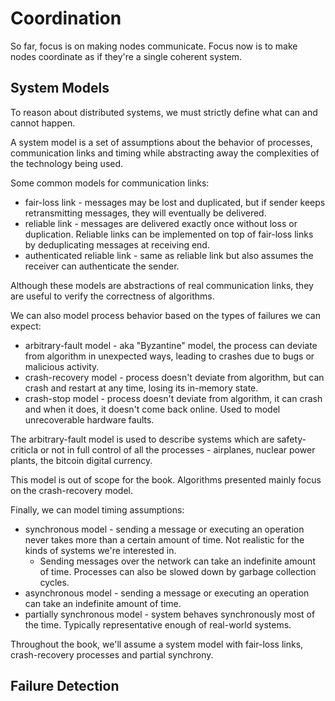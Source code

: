# Coordination

So far, focus is on making nodes communicate. Focus now is to make nodes coordinate as if they're a single coherent system.

## System Models
To reason about distributed systems, we must strictly define what can and cannot happen.

A system model is a set of assumptions about the behavior of processes, communication links and timing while abstracting away the complexities of the technology being used.

Some common models for communication links:
 * fair-loss link - messages may be lost and duplicated, but if sender keeps retransmitting messages, they will eventually be delivered.
 * reliable link - messages are delivered exactly once without loss or duplication. Reliable links can be implemented on top of fair-loss links by deduplicating messages at receiving end.
 * authenticated reliable link - same as reliable link but also assumes the receiver can authenticate the sender.

Although these models are abstractions of real communication links, they are useful to verify the correctness of algorithms.

We can also model process behavior based on the types of failures we can expect:
 * arbitrary-fault model - aka "Byzantine" model, the process can deviate from algorithm in unexpected ways, leading to crashes due to bugs or malicious activity.
 * crash-recovery model - process doesn't deviate from algorithm, but can crash and restart at any time, losing its in-memory state.
 * crash-stop model - process doesn't deviate from algorithm, it can crash and when it does, it doesn't come back online. Used to model unrecoverable hardware faults.

The arbitrary-fault model is used to describe systems which are safety-criticla or not in full control of all the processes - airplanes, nuclear power plants, the bitcoin digital currency.

This model is out of scope for the book. Algorithms presented mainly focus on the crash-recovery model.

Finally, we can model timing assumptions:
 * synchronous model - sending a message or executing an operation never takes more than a certain amount of time. Not realistic for the kinds of systems we're interested in.
    * Sending messages over the network can take an indefinite amount of time. Processes can also be slowed down by garbage collection cycles.
 * asynchronous model - sending a message or executing an operation can take an indefinite amount of time.
 * partially synchronous model - system behaves synchronously most of the time. Typically representative enough of real-world systems.

Throughout the book, we'll assume a system model with fair-loss links, crash-recovery processes and partial synchrony.

## Failure Detection
